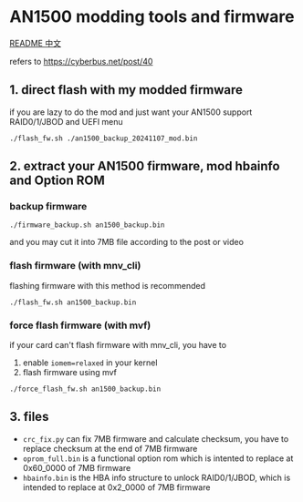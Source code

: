 # AN1500 modding tools and firmware

[README 中文](README.md)

refers to https://cyberbus.net/post/40

## 1. direct flash with my modded firmware

if you are lazy to do the mod and just want your AN1500 support RAID0/1/JBOD and UEFI menu

```
./flash_fw.sh ./an1500_backup_20241107_mod.bin
```

## 2. extract your AN1500 firmware, mod hbainfo and Option ROM

### backup firmware

```
./firmware_backup.sh an1500_backup.bin
```

and you may cut it into 7MB file according to the post or video

### flash firmware (with mnv_cli)

flashing firmware with this method is recommended

```
./flash_fw.sh an1500_backup.bin
```

### force flash firmware (with mvf)

if your card can't flash firmware with mnv_cli, you have to

1. enable `iomem=relaxed` in your kernel
2. flash firmware using mvf

```
./force_flash_fw.sh an1500_backup.bin
```

## 3. files

* `crc_fix.py` can fix 7MB firmware and calculate checksum, you have to replace checksum at the end of 7MB firmware
* `oprom_full.bin` is a functional option rom which is intented to replace at 0x60_0000 of 7MB firmware
* `hbainfo.bin` is the HBA info structure to unlock RAID0/1/JBOD, which is intended to replace at 0x2_0000 of 7MB firmware
